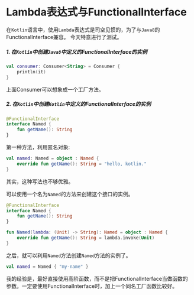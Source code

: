 # Lambda表达式与FunctionalInterface

在`Kotlin`语言中，使用`Lambda`表达式是司空见惯的，为了与`Java8`的FunctionalInterface兼容。
今天特意进行了测试。

##### 1. 在`Kotlin`中创建`Java8`中定义的FunctionalInterface的实例

```kotlin
val consumer: Consumer<String> = Consumer {
    println(it)
}
```
上面Consumer可以想象成一个工厂方法。

##### 2. 在`Kotlin`中创建`Kotlin`中定义的FunctionalInterface的实例

```kotlin
@FunctionalInterface
interface Named {
    fun getName(): String
}
```

第一种方法，利用匿名对象:

```kotlin
val named: Named = object : Named {
    override fun getName(): String = "hello, kotlin."
}
```

其实，这种写法也不够优雅。

可以使用一个名为`Named`的方法来创建这个接口的实例。

```kotlin
@FunctionalInterface
interface Named {
    fun getName(): String
}

fun Named(lambda: (Unit) -> String): Named = object : Named {
    override fun getName(): String = lambda.invoke(Unit)
}
```

之后，就可以利用`Named`方法创建`Named`方法的实例了。

```kotlin
val named = Named { "my-name" }
```

我的经验是，最好直接使用高阶函数，而不是把FunctionalInterface当做函数的参数。一定要使用FunctionalInterface时，加上一个同名工厂函数比较好。 
